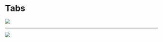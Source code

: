 # Tabs

<img src='https://user-images.githubusercontent.com/20695270/201718838-fa380616-4613-4af7-ad43-d0afed5f1e9d.png'>
<hr>
<img src='https://user-images.githubusercontent.com/20695270/201718852-c196a9fb-f378-402b-bbfc-2faf9ec5312e.png'>
